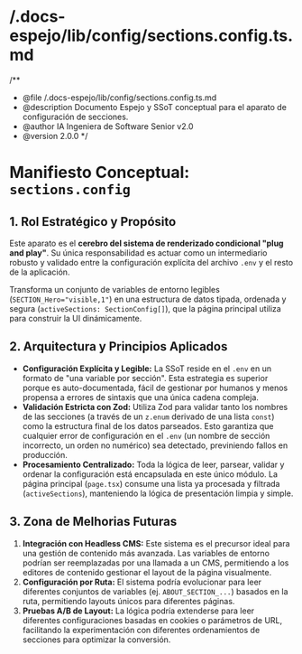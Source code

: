 # /.docs-espejo/lib/config/sections.config.ts.md

/**
 * @file /.docs-espejo/lib/config/sections.config.ts.md
 * @description Documento Espejo y SSoT conceptual para el aparato de configuración de secciones.
 * @author IA Ingeniera de Software Senior v2.0
 * @version 2.0.0
 */

# Manifiesto Conceptual: `sections.config`

## 1. Rol Estratégico y Propósito

Este aparato es el **cerebro del sistema de renderizado condicional "plug and play"**. Su única responsabilidad es actuar como un intermediario robusto y validado entre la configuración explícita del archivo `.env` y el resto de la aplicación.

Transforma un conjunto de variables de entorno legibles (`SECTION_Hero="visible,1"`) en una estructura de datos tipada, ordenada y segura (`activeSections: SectionConfig[]`), que la página principal utiliza para construir la UI dinámicamente.

## 2. Arquitectura y Principios Aplicados

-   **Configuración Explícita y Legible:** La SSoT reside en el `.env` en un formato de "una variable por sección". Esta estrategia es superior porque es auto-documentada, fácil de gestionar por humanos y menos propensa a errores de sintaxis que una única cadena compleja.
-   **Validación Estricta con Zod:** Utiliza Zod para validar tanto los nombres de las secciones (a través de un `z.enum` derivado de una lista `const`) como la estructura final de los datos parseados. Esto garantiza que cualquier error de configuración en el `.env` (un nombre de sección incorrecto, un orden no numérico) sea detectado, previniendo fallos en producción.
-   **Procesamiento Centralizado:** Toda la lógica de leer, parsear, validar y ordenar la configuración está encapsulada en este único módulo. La página principal (`page.tsx`) consume una lista ya procesada y filtrada (`activeSections`), manteniendo la lógica de presentación limpia y simple.

## 3. Zona de Melhorias Futuras

1.  **Integración con Headless CMS:** Este sistema es el precursor ideal para una gestión de contenido más avanzada. Las variables de entorno podrían ser reemplazadas por una llamada a un CMS, permitiendo a los editores de contenido gestionar el layout de la página visualmente.
2.  **Configuración por Ruta:** El sistema podría evolucionar para leer diferentes conjuntos de variables (ej. `ABOUT_SECTION_...`) basados en la ruta, permitiendo layouts únicos para diferentes páginas.
3.  **Pruebas A/B de Layout:** La lógica podría extenderse para leer diferentes configuraciones basadas en cookies o parámetros de URL, facilitando la experimentación con diferentes ordenamientos de secciones para optimizar la conversión.